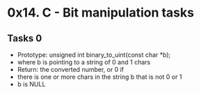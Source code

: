 # 0x14. C - Bit manipulation tasks

## Tasks 0
- Prototype: unsigned int binary_to_uint(const char *b);
- where b is pointing to a string of 0 and 1 chars
- Return: the converted number, or 0 if
 - there is one or more chars in the string b that is not 0 or 1
 - b is NULL
